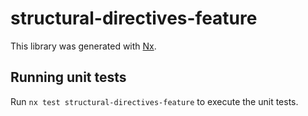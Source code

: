 # structural-directives-feature

This library was generated with [Nx](https://nx.dev).

## Running unit tests

Run `nx test structural-directives-feature` to execute the unit tests.
